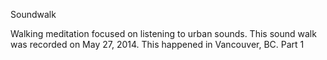Soundwalk

Walking meditation focused on listening to urban sounds. This sound walk was recorded on May 27, 2014. This happened in Vancouver, BC. Part 1